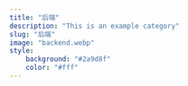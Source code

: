 ```yaml
---
title: "后端"
description: "This is an example category"
slug: "后端"
image: "backend.webp"
style:
    background: "#2a9d8f"
    color: "#fff"
---
```

